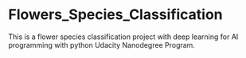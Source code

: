 # Flowers_Species_Classification
This is a flower species classification project with deep learning for AI programming with python Udacity Nanodegree Program.
